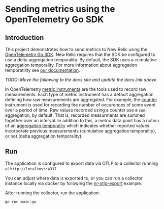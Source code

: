 # Sending metrics using the OpenTelemetry Go SDK

## Introduction

This project demonstrates how to send metrics to New Relic using the [OpenTelemetry Go SDK](https://github.com/open-telemetry/opentelemetry-go). New Relic requires that the SDK be configured to use a delta aggregation temporality. By default, the SDK uses a cumulative aggregation temporality. For more information about aggregation temporatility see [our documentation](https://docs.newrelic.com/docs/integrations/open-source-telemetry-integrations/opentelemetry/opentelemetry-advanced-configuration/).

*TODO: Move the following to the docs site and update the docs link above.*

In OpenTelemetry [metric instruments](https://github.com/open-telemetry/opentelemetry-specification/blob/a4b08e2a9eabe6c8bd55739c3dd5538baae120d5/specification/metrics/api.md#metric-instruments) are the tools used to record raw measurements. Each type of metric instrument has a default aggregation defining how raw measurements are aggregated. For example, the [counter](https://github.com/open-telemetry/opentelemetry-specification/blob/a4b08e2a9eabe6c8bd55739c3dd5538baae120d5/specification/metrics/api.md#counter) instrument is used for recording the number of occurences of some event over a period of time. Raw values recorded using a counter use a `sum` aggregation, by default. That is, recorded measurments are summed together over an interval. In addition to this, a metric data point has a notion of an [aggregation temporality](https://github.com/open-telemetry/opentelemetry-specification/blob/a4b08e2a9eabe6c8bd55739c3dd5538baae120d5/specification/metrics/datamodel.md#temporality) which indicates whether reported values incorporate previous measurements (cumulative aggregation temporality), or not (delta aggregation temporality).

## Run

The application is configured to export data via OTLP to a collector running at `http://localhost:4317`.

You can adjust where data is exported to, or you can run a collector instance locally via docker by following the [nr-otlp-export](../../collector/nr-otlp-export/README.md) example.

After running the collector, run the application:
```
go run main.go
```

